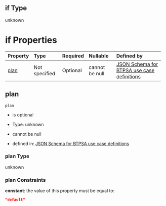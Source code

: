## if Type

unknown

# if Properties

| Property      | Type          | Required | Nullable       | Defined by                                                                                                                                                                                                                                    |
| :------------ | :------------ | :------- | :------------- | :-------------------------------------------------------------------------------------------------------------------------------------------------------------------------------------------------------------------------------------------- |
| [plan](#plan) | Not specified | Optional | cannot be null | [JSON Schema for BTPSA use case definitions](btpsa-usecase-properties-services-items-allof-1-then-allof-111-then-allof-0-if-properties-plan.md "undefined#/properties/services/items/allOf/1/then/allOf/111/then/allOf/0/if/properties/plan") |

## plan



`plan`

*   is optional

*   Type: unknown

*   cannot be null

*   defined in: [JSON Schema for BTPSA use case definitions](btpsa-usecase-properties-services-items-allof-1-then-allof-111-then-allof-0-if-properties-plan.md "undefined#/properties/services/items/allOf/1/then/allOf/111/then/allOf/0/if/properties/plan")

### plan Type

unknown

### plan Constraints

**constant**: the value of this property must be equal to:

```json
"default"
```
